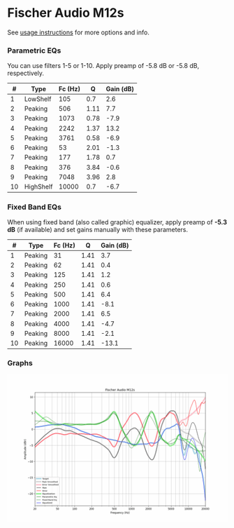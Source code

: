 # Fischer Audio M12s
See [usage instructions](https://github.com/jaakkopasanen/AutoEq#usage) for more options and info.

### Parametric EQs
You can use filters 1-5 or 1-10. Apply preamp of -5.8 dB or -5.8 dB, respectively.

|   # | Type      |   Fc (Hz) |    Q |   Gain (dB) |
|-----|-----------|-----------|------|-------------|
|   1 | LowShelf  |       105 | 0.7  |         2.6 |
|   2 | Peaking   |       506 | 1.11 |         7.7 |
|   3 | Peaking   |      1073 | 0.78 |        -7.9 |
|   4 | Peaking   |      2242 | 1.37 |        13.2 |
|   5 | Peaking   |      3761 | 0.58 |        -6.9 |
|   6 | Peaking   |        53 | 2.01 |        -1.3 |
|   7 | Peaking   |       177 | 1.78 |         0.7 |
|   8 | Peaking   |       376 | 3.84 |        -0.6 |
|   9 | Peaking   |      7048 | 3.96 |         2.8 |
|  10 | HighShelf |     10000 | 0.7  |        -6.7 |

### Fixed Band EQs
When using fixed band (also called graphic) equalizer, apply preamp of **-5.3 dB** (if available) and set gains manually with these parameters.

|   # | Type    |   Fc (Hz) |    Q |   Gain (dB) |
|-----|---------|-----------|------|-------------|
|   1 | Peaking |        31 | 1.41 |         3.7 |
|   2 | Peaking |        62 | 1.41 |         0.4 |
|   3 | Peaking |       125 | 1.41 |         1.2 |
|   4 | Peaking |       250 | 1.41 |         0.6 |
|   5 | Peaking |       500 | 1.41 |         6.4 |
|   6 | Peaking |      1000 | 1.41 |        -8.1 |
|   7 | Peaking |      2000 | 1.41 |         6.5 |
|   8 | Peaking |      4000 | 1.41 |        -4.7 |
|   9 | Peaking |      8000 | 1.41 |        -2.1 |
|  10 | Peaking |     16000 | 1.41 |       -13.1 |

### Graphs
![](./Fischer%20Audio%20M12s.png)
